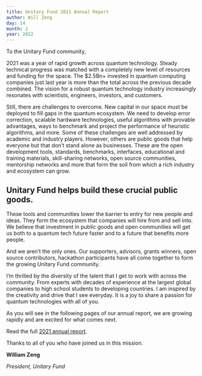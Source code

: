 ```yaml
---
title: Unitary Fund 2021 Annual Report
author: Will Zeng
day: 14
month: 2
year: 2022
---
```


To the Unitary Fund community,

2021 was a year of rapid growth across quantum technology. Steady technical progress was matched with a completely new level of resources and funding for the space. The $2.5Bn+ invested in quantum computing companies just last year is more than the total across the previous decade combined. The vision for a robust quantum technology industry increasingly resonates with scientists, engineers, investors, and customers.

Still, there are challenges to overcome. New capital in our space must be deployed to fill gaps in the quantum ecosystem. We need to develop error correction, scalable hardware technologies, useful algorithms with provable advantages, ways to benchmark and project the performance of heuristic algorithms, and more. Some of these challenges are well addressed by academic and industry players. However, others are public goods that help everyone but that don’t stand alone as businesses. These are the open development tools, standards, benchmarks, interfaces, educational and training materials, skill-sharing networks, open source communities, mentorship networks and more that form the soil from which a rich industry and ecosystem can grow.

## Unitary Fund helps build these crucial public goods.

These tools and communities lower the barrier to entry for new people and ideas. They form the ecosystem that companies will hire from and sell into. We believe that investment in public goods and open communities will get us both to a quantum tech future faster and to a future that benefits more people.

And we aren’t the only ones. Our supporters, advisors, grants winners, open source contributors, hackathon participants have all come together to form the growing Unitary Fund community.

I’m thrilled by the diversity of the talent that I get to work with across the community. From experts with decades of experience at the largest global companies to high school students to developing countries. I am inspired by the creativity and drive that I see everyday. It is a joy to share a passion for quantum technologies with all of you.

As you will see in the following pages of our annual report, we are growing rapidly and are excited for what comes next.

<p class="leading-block"> Read the full <a href="../../assets/Unitary_Fund_2021_Report.pdf" target="_blank">2021 annual report</a>.</p>

Thanks to all of you who have joined us in this mission.

**William Zeng**

_President, Unitary Fund_
